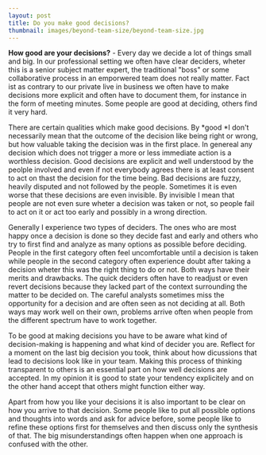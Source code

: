 ```yaml
---
layout: post
title: Do you make good decisions?
thumbnail: images/beyond-team-size/beyond-team-size.jpg
---
```


**How good are your decisions?** - Every day we decide a lot of things small and big. In our professional setting we often have clear deciders, wheter this is a senior subject matter expert, the traditional "boss" or some collaborative process in an emporwered team does not really matter. Fact ist as contrary to our private live in business we often have to make decisions more explicit and often have to document them, for instance in the form of meeting minutes. Some people are good at deciding, others find it very hard. 

There are certain qualities which make good decisions. By *good *I don't necessarily mean that the outcome of the decision like being right or wrong, but how valuable taking the decision was in the first place. In genereal any decision which does not trigger a more or less immediate action is a worthless decision. Good decisions are explicit and well understood by the peolple involved and even if not everybody agrees there is at least consent to act on thast the decision for the time being. Bad decisions are fuzzy, heavily disputed and not followed by the people. Sometimes it is even worse that these decisions are even invisible. By invisible I mean that people are not even sure wheter a decision was taken or not, so people fail to act on it or act too early and possibly in a wrong direction.

Generally I experience two types of deciders. The ones who are most happy once a decision is done so they decide fast and early and others who try to first find and analyze as many options as possible before deciding. People in the first category often feel uncomfortable until a decision is taken while people in the second category often experience doubt after taking a decision wheter this was the right thing to do or not. Both ways have their merits and drawbacks. The quick deciders often have to readjust or even revert decisions because they lacked part of the context surrounding the matter to be decided on. The careful analysts sometimes miss the opportunity for a decision and are often seen as not deciding at all. Both ways may work well on their own, problems arrive often when people from the different spectrum have to work together. 

To be good at making decisions you have to be aware what kind of decision-making is happening and what kind of decider you are. Reflect for a moment on the last big decision you took, think about how dicussions that lead to decisions look like in your team. Making this process of thinking transparent to others is an essential part on how well decisions are accepted. In my opinion it is good to state your tendency explicitely and on the other hand accept that others might function either way. 

Apart from how you like your decisions it is also important to be clear on how you arrive to that decision. Some people like to put all possible options and thoughts into words and ask for advice before, some people like to refine these options first for themselves and then discuss only the synthesis of that. The big misunderstandings often happen when one approach is confused with the other.   
